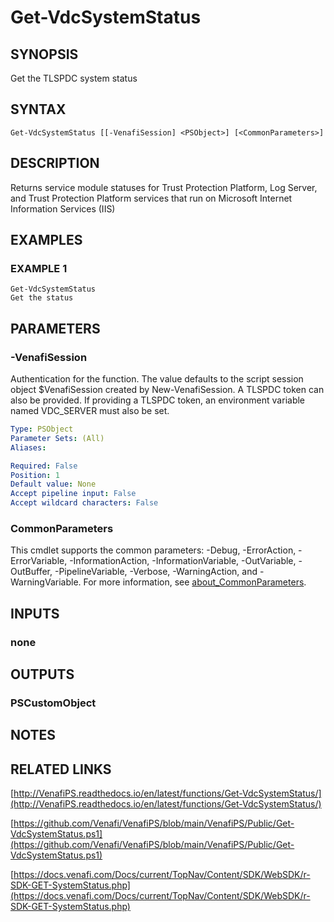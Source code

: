# Get-VdcSystemStatus

## SYNOPSIS
Get the TLSPDC system status

## SYNTAX

```
Get-VdcSystemStatus [[-VenafiSession] <PSObject>] [<CommonParameters>]
```

## DESCRIPTION
Returns service module statuses for Trust Protection Platform, Log Server, and Trust Protection Platform services that run on Microsoft Internet Information Services (IIS)

## EXAMPLES

### EXAMPLE 1
```
Get-VdcSystemStatus
Get the status
```

## PARAMETERS

### -VenafiSession
Authentication for the function.
The value defaults to the script session object $VenafiSession created by New-VenafiSession.
A TLSPDC token can also be provided.
If providing a TLSPDC token, an environment variable named VDC_SERVER must also be set.

```yaml
Type: PSObject
Parameter Sets: (All)
Aliases:

Required: False
Position: 1
Default value: None
Accept pipeline input: False
Accept wildcard characters: False
```

### CommonParameters
This cmdlet supports the common parameters: -Debug, -ErrorAction, -ErrorVariable, -InformationAction, -InformationVariable, -OutVariable, -OutBuffer, -PipelineVariable, -Verbose, -WarningAction, and -WarningVariable. For more information, see [about_CommonParameters](http://go.microsoft.com/fwlink/?LinkID=113216).

## INPUTS

### none
## OUTPUTS

### PSCustomObject
## NOTES

## RELATED LINKS

[http://VenafiPS.readthedocs.io/en/latest/functions/Get-VdcSystemStatus/](http://VenafiPS.readthedocs.io/en/latest/functions/Get-VdcSystemStatus/)

[https://github.com/Venafi/VenafiPS/blob/main/VenafiPS/Public/Get-VdcSystemStatus.ps1](https://github.com/Venafi/VenafiPS/blob/main/VenafiPS/Public/Get-VdcSystemStatus.ps1)

[https://docs.venafi.com/Docs/current/TopNav/Content/SDK/WebSDK/r-SDK-GET-SystemStatus.php](https://docs.venafi.com/Docs/current/TopNav/Content/SDK/WebSDK/r-SDK-GET-SystemStatus.php)

